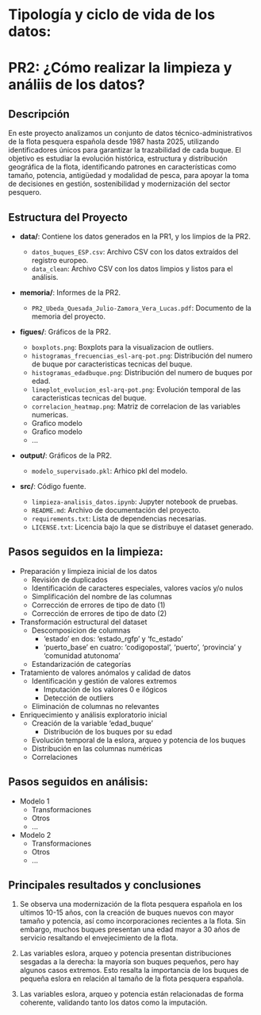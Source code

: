 # Tipología y ciclo de vida de los datos: 
# PR2: ¿Cómo realizar la limpieza y análiis de los datos?

## Descripción 

En este proyecto analizamos un conjunto de datos técnico-administrativos de la flota pesquera española desde 1987 hasta 2025, utilizando identificadores únicos para garantizar la trazabilidad de cada buque. El objetivo es estudiar la evolución histórica, estructura y distribución geográfica de la flota, identificando patrones en características como tamaño, potencia, antigüedad y modalidad de pesca, para apoyar la toma de decisiones en gestión, sostenibilidad y modernización del sector pesquero.

## Estructura del Proyecto

- **data/**: Contiene los datos generados en la PR1, y los limpios de la PR2.
  - `datos_buques_ESP.csv`: Archivo CSV con los datos extraídos del registro europeo.
  - `data_clean`: Archivo CSV con los datos limpios y listos para el análisis.
    
- **memoria/**: Informes de la PR2.
  - `PR2_Ubeda_Quesada_Julio-Zamora_Vera_Lucas.pdf`: Documento de la memoria del proyecto.

    
- **figues/**: Gráficos de la PR2.
  - `boxplots.png`: Boxplots para la visualizacion de outliers.
  - `histogramas_frecuencias_esl-arq-pot.png`: Distribución del numero de buque por caracteristicas tecnicas del buque.
  - `histogramas_edadbuque.png`: Distribución del numero de buques por edad.
  - `lineplot_evolucion_esl-arq-pot.png`: Evolución temporal de las caracteristicas tecnicas del buque.
  - `correlacion_heatmap.png`: Matriz de correlacion de las variables numericas.
  - Grafico modelo
  - Grafico modelo
  - ...

- **output/**: Gráficos de la PR2.
  - `modelo_supervisado.pkl`: Arhico pkl del modelo.

- **src/**: Código fuente.
  - `limpieza-analisis_datos.ipynb`: Jupyter notebook de pruebas.
  - `README.md`: Archivo de documentación del proyecto.
  - `requirements.txt`: Lista de dependencias necesarias.
  - `LICENSE.txt`: Licencia bajo la que se distribuye el dataset generado.
    
## Pasos seguidos en la limpieza:

-  Preparación y limpieza inicial de los datos
    -  Revisión de duplicados
    -  Identificación de caracteres especiales, valores vacíos y/o nulos
    -  Simplificación del nombre de las columnas
    -  Corrección de errores de tipo de dato (1)
    -  Corrección de errores de tipo de dato (2)
-  Transformación estructural del dataset
    - Descomposicion de columnas
        -  ‘estado’ en dos: ‘estado_rgfp’ y ‘fc_estado’
        -  ‘puerto_base’ en cuatro: ‘codigopostal’, ‘puerto’, ‘provincia’ y ‘comunidad atutonoma’
    - Estandarización de categorías
-  Tratamiento de valores anómalos y calidad de datos
    -  Identificación y gestión de valores extremos
        - Imputación de los valores 0 e ilógicos
        - Detección de outliers
    -  Eliminación de columnas no relevantes
- Enriquecimiento y análisis exploratorio inicial
    - Creación de la variable ‘edad_buque’
        - Distribución de los buques por su edad
    - Evolución temporal de la eslora, arqueo y potencia de los buques
    - Distribución en las columnas numéricas
    - Correlaciones

## Pasos seguidos en análisis:

- Modelo 1
    - Transformaciones
    - Otros
    - ...
- Modelo 2
    - Transformaciones
    - Otros
    - ...


## Principales resultados y conclusiones

1. Se observa una modernización de la flota pesquera española en los ultimos 10-15 años, con la creación de buques nuevos con mayor tamaño y potencia, así como incorporaciones recientes a la flota. Sin embargo, muchos buques presentan una edad mayor a 30 años de servicio resaltando el envejecimiento de la flota.

2. Las variables eslora, arqueo y potencia presentan distribuciones sesgadas a la derecha: la mayoría son buques pequeños, pero hay algunos casos extremos.  Esto resalta la importancia de los buques de pequeña eslora en relación al tamaño de la flota pesquera española.

3. Las variables eslora, arqueo y potencia están relacionadas de forma coherente, validando tanto los datos como la imputación.

